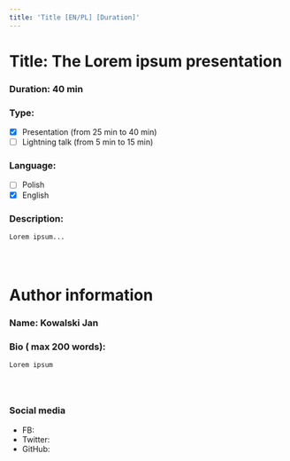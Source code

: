 ```yaml
---
title: 'Title [EN/PL] [Duration]'  
---
```


# Title: The Lorem ipsum presentation
### Duration: 40 min

### Type: 

  - [x] Presentation (from 25 min to 40 min)
  - [ ] Lightning talk (from 5 min to 15 min)

### Language:
  
  - [ ] Polish
  - [x] English

### Description:
```
Lorem ipsum... 




```

# Author information

### Name: Kowalski Jan

### Bio ( max 200 words):
```
Lorem ipsum




```

### Social media

  - FB:
  - Twitter:
  - GitHub: 
  
  
